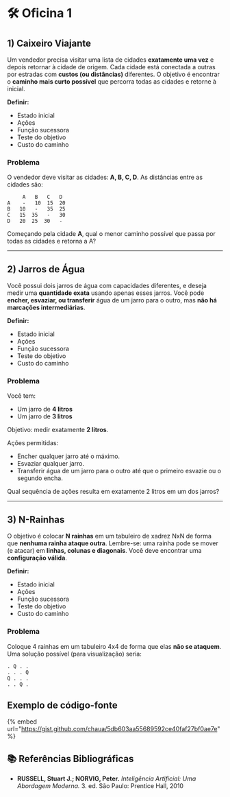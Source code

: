 # 🛠️ Oficina 1

## 1) Caixeiro Viajante&#x20;

Um vendedor precisa visitar uma lista de cidades **exatamente uma vez** e depois retornar à cidade de origem. Cada cidade está conectada a outras por estradas com **custos (ou distâncias)** diferentes. O objetivo é encontrar o **caminho mais curto possível** que percorra todas as cidades e retorne à inicial.

**Definir:**

* Estado inicial&#x20;
* Ações
* Função sucessora
* Teste do objetivo
* Custo do caminho

### Problema

O vendedor deve visitar as cidades: **A, B, C, D**. As distâncias entre as cidades são:

```
     A   B   C   D
A    -   10  15  20
B   10   -   35  25
C   15  35   -   30
D   20  25  30   -
```

Começando pela cidade **A**, qual o menor caminho possível que passa por todas as cidades e retorna a A?

***

## 2) Jarros de Água

Você possui dois jarros de água com capacidades diferentes, e deseja medir uma **quantidade exata** usando apenas esses jarros. Você pode **encher, esvaziar, ou transferir** água de um jarro para o outro, mas **não há marcações intermediárias**.

**Definir:**

* Estado inicial&#x20;
* Ações
* Função sucessora
* Teste do objetivo
* Custo do caminho

### Problema

Você tem:

* Um jarro de **4 litros**
* Um jarro de **3 litros**

Objetivo: medir exatamente **2 litros**.

Ações permitidas:

* Encher qualquer jarro até o máximo.
* Esvaziar qualquer jarro.
* Transferir água de um jarro para o outro até que o primeiro esvazie ou o segundo encha.

Qual sequência de ações resulta em exatamente 2 litros em um dos jarros?

***

## **3) N-Rainhas**

O objetivo é colocar **N rainhas** em um tabuleiro de xadrez NxN de forma que **nenhuma rainha ataque outra**. Lembre-se: uma rainha pode se mover (e atacar) em **linhas, colunas e diagonais**. Você deve encontrar uma **configuração válida**.

**Definir:**

* Estado inicial&#x20;
* Ações
* Função sucessora
* Teste do objetivo
* Custo do caminho

### Problema

Coloque 4 rainhas em um tabuleiro 4x4 de forma que elas **não se ataquem**. Uma solução possível (para visualização) seria:

```
. Q . .
. . . Q
Q . . .
. . Q .
```

## Exemplo de código-fonte

{% embed url="https://gist.github.com/chaua/5db603aa55689592ce40faf27bf0ae7e" %}



## :books: **Referências Bibliográficas**

* **RUSSELL, Stuart J.; NORVIG, Peter.** _Inteligência Artificial: Uma Abordagem Moderna._ 3. ed. São Paulo: Prentice Hall, 2010









